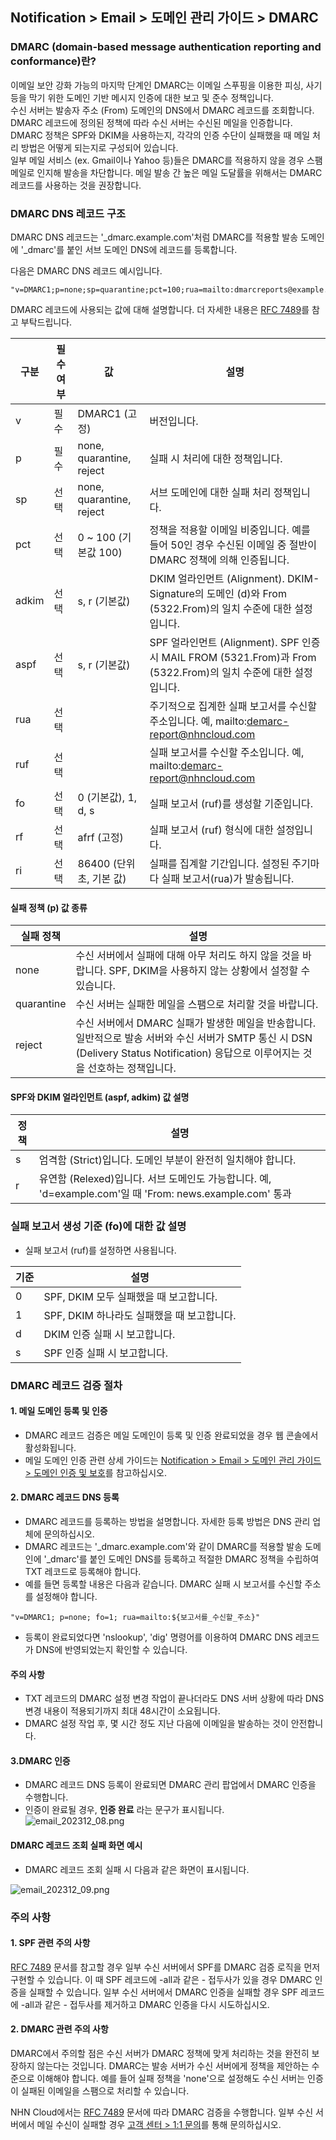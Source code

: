 ## Notification > Email > 도메인 관리 가이드 > DMARC

### DMARC (domain-based message authentication reporting and conformance)란?

이메일 보안 강화 가능의 마지막 단계인 DMARC는 이메일 스푸핑을 이용한 피싱, 사기 등을 막기 위한 도메인 기반 메시지 인증에 대한 보고 및 준수 정책입니다.
<br>수신 서버는 발송자 주소 (From) 도메인의 DNS에서 DMARC 레코드를 조회합니다. DMARC 레코드에 정의된 정책에 따라 수신 서버는 수신된 메일을 인증합니다. DMARC 정책은 SPF와 DKIM을 사용하는지, 각각의 인증 수단이 실패했을 때 메일 처리 방법은 어떻게
되는지로 구성되어 있습니다.
<br>일부 메일 서비스 (ex. Gmail이나 Yahoo 등)들은 DMARC를 적용하지 않을 경우 스팸 메일로 인지해 발송을 차단합니다. 메일 발송 간 높은 메일 도달률을 위해서는 DMARC 레코드를 사용하는 것을 권장합니다.

### DMARC DNS 레코드 구조

DMARC DNS 레코드는 '_dmarc.example.com'처럼 DMARC를 적용할 발송 도메인에 '_dmarc'를 붙인 서브 도메인 DNS에 레코드를 등록합니다.

다음은 DMARC DNS 레코드 예시입니다.

```
"v=DMARC1;p=none;sp=quarantine;pct=100;rua=mailto:dmarcreports@example.com;"
```

DMARC 레코드에 사용되는 값에 대해 설명합니다. 더 자세한 내용은 [RFC 7489](https://www.ietf.org/rfc/rfc7489.txt)를 참고 부탁드립니다.

| 구분 | 필수 여부 | 값                        | 설명                                                                                        |
| --- | ----- |--------------------------|-------------------------------------------------------------------------------------------|
| v | 필수 | DMARC1 (고정)              | 버전입니다.                                                                                    |
| p | 필수 | none, quarantine, reject | 실패 시 처리에 대한 정책입니다.                                                                        |
| sp | 선택 | none, quarantine, reject | 서브 도메인에 대한 실패 처리 정책입니다.                                                                   |
| pct | 선택 | 0 \~ 100 (기본값 100)       | 정책을 적용할 이메일 비중입니다. 예를 들어 50인 경우 수신된 이메일 중 절반이 DMARC 정책에 의해 인증됩니다.                         |
| adkim | 선택 | s, r (기본값)               | DKIM 얼라인먼트 (Alignment). DKIM-Signature의 도메인 (d)와 From (5322.From)의 일치 수준에 대한 설정입니다.       |
| aspf | 선택 | s, r (기본값)               | SPF 얼라인먼트 (Alignment). SPF 인증 시 MAIL FROM (5321.From)과 From (5322.From)의 일치 수준에 대한 설정입니다. |
| rua | 선택 |                          | 주기적으로 집계한 실패 보고서를 수신할 주소입니다. 예, mailto:demarc-report@nhncloud.com                         |
| ruf | 선택 |                          | 실패 보고서를 수신할 주소입니다. 예, mailto:demarc-report@nhncloud.com                                   |
| fo | 선택 | 0 (기본값), 1, d, s         | 실패 보고서 (ruf)를 생성할 기준입니다.                                                                  |
| rf | 선택 | afrf (고정)                | 실패 보고서 (ruf) 형식에 대한 설정입니다.                                                                |
| ri | 선택 | 86400 (단위 초, 기본 값)       | 실패를 집계할 기간입니다. 설정된 주기마다 실패 보고서(rua)가 발송됩니다.                                               |

#### 실패 정책 (p) 값 종류

| 실패 정책 | 설명                                                                                                                          |
| ----- |-----------------------------------------------------------------------------------------------------------------------------|
| none | 수신 서버에서 실패에 대해 아무 처리도 하지 않을 것을 바랍니다. SPF, DKIM을 사용하지 않는 상황에서 설정할 수 있습니다.                                                    |
| quarantine | 수신 서버는 실패한 메일을 스팸으로 처리할 것을 바랍니다.                                                                                            |
| reject | 수신 서버에서 DMARC 실패가 발생한 메일을 반송합니다. 일반적으로 발송 서버와 수신 서버가 SMTP 통신 시 DSN (Delivery Status Notification) 응답으로 이루어지는 것을 선호하는 정책입니다. |

#### SPF와 DKIM 얼라인먼트 (aspf, adkim) 값 설명

| 정책 | 설명                                                                                 |
| --- |------------------------------------------------------------------------------------|
| s | 엄격함 (Strict)입니다. 도메인 부분이 완전히 일치해야 합니다.                                             |
| r | 유연함 (Relexed)입니다. 서브 도메인도 가능합니다. 예, 'd=example.com'일 때 'From: news.example.com' 통과 |

### 실패 보고서 생성 기준 (fo)에 대한 값 설명

- 실패 보고서 (ruf)를 설정하면 사용됩니다.

| 기준 | 설명 |
| --- | --- |
| 0 | SPF, DKIM 모두 실패했을 때 보고합니다. |
| 1 | SPF, DKIM 하나라도 실패했을 때 보고합니다. |
| d | DKIM 인증 실패 시 보고합니다. |
| s | SPF 인증 실패 시 보고합니다. |

### DMARC 레코드 검증 절차

#### 1. 메일 도메인 등록 및 인증

- DMARC 레코드 검증은 메일 도메인이 등록 및 인증 완료되었을 경우 웹 콘솔에서 활성화됩니다.
- 메일 도메인 인증 관련 상세 가이드는 [Notification > Email > 도메인 관리 가이드 > 도메인 인증 및 보호](https://docs.nhncloud.com/ko/Notification/Email/ko/domain-verification/)를 참고하십시오.

#### 2. DMARC 레코드 DNS 등록

- DMARC 레코드를 등록하는 방법을 설명합니다. 자세한 등록 방법은 DNS 관리 업체에 문의하십시오.
- DMARC 레코드는 '_dmarc.example.com'와 같이 DMARC를 적용할 발송 도메인에 '_dmarc'를 붙인 도메인 DNS를 등록하고 적절한 DMARC 정책을 수립하여 TXT 레코드로 등록해야 합니다.
- 예를 들면 등록할 내용은 다음과 같습니다. DMARC 실패 시 보고서를 수신할 주소를 설정해야 합니다.

```
"v=DMARC1; p=none; fo=1; rua=mailto:${보고서를_수신할_주소}"
```

- 등록이 완료되었다면 'nslookup', 'dig' 명령어를 이용하여 DMARC DNS 레코드가 DNS에 반영되었는지 확인할 수 있습니다.

#### 주의 사항

- TXT 레코드의 DMARC 설정 변경 작업이 끝나더라도 DNS 서버 상황에 따라 DNS 변경 내용이 적용되기까지 최대 48시간이 소요됩니다.
- DMARC 설정 작업 후, 몇 시간 정도 지난 다음에 이메일을 발송하는 것이 안전합니다.

#### 3.DMARC 인증

- DMARC 레코드 DNS 등록이 완료되면 DMARC 관리 팝업에서 DMARC 인증을 수행합니다.
- 인증이 완료될 경우, **인증 완료** 라는 문구가 표시됩니다.
  ![email_202312_08.png](https://kr1-api-object-storage.nhncloudservice.com/v1/AUTH_2acdfabf4efe4efc8a04c00b348110c9/cdn_origin/prod_email/email_202312_08.png)

#### DMARC 레코드 조회 실패 화면 예시

- DMARC 레코드 조회 실패 시 다음과 같은 화면이 표시됩니다.

![email_202312_09.png](https://kr1-api-object-storage.nhncloudservice.com/v1/AUTH_2acdfabf4efe4efc8a04c00b348110c9/cdn_origin/prod_email/email_202312_09.png)

### 주의 사항

#### 1. SPF 관련 주의 사항

[RFC 7489](https://www.ietf.org/rfc/rfc7489.txt) 문서를 참고할 경우 일부 수신 서버에서 SPF를 DMARC 검증 로직을 먼저 구현할 수 있습니다. 이 때 SPF 레코드에 -all과 같은 - 접두사가 있을 경우 DMARC 인증을 실패할 수 있습니다.
일부 수신 서버에서 DMARC 인증을 실패할 경우 SPF 레코드에 -all과 같은 - 접두사를 제거하고 DMARC 인증을 다시 시도하십시오.

#### 2. DMARC 관련 주의 사항

DMARC에서 주의할 점은 수신 서버가 DMARC 정책에 맞게 처리하는 것을 완전히 보장하지 않는다는 것입니다. DMARC는 발송 서버가 수신 서버에게 정책을 제안하는 수준으로 이해해야 합니다.
예를 들어 실패 정책을 'none'으로 설정해도 수신 서버는 인증이 실패된 이메일을 스팸으로 처리할 수 있습니다.

NHN Cloud에서는 [RFC 7489](https://www.ietf.org/rfc/rfc7489.txt) 문서에 따라 DMARC 검증을 수행합니다. 일부 수신 서버에서 메일 수신이 실패할
경우 [고객 센터 > 1:1 문의](https://www.nhncloud.com/kr/support/inquiry)를 통해 문의하십시오.

